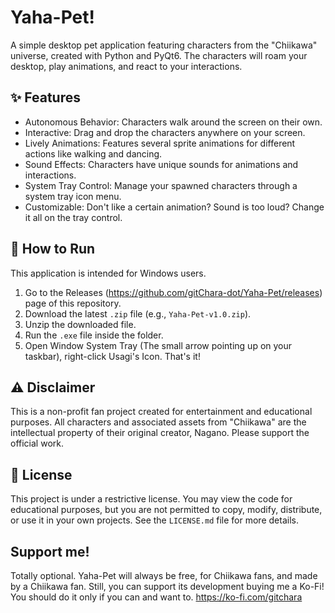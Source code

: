 # Yaha-Pet!

A simple desktop pet application featuring characters from the "Chiikawa" universe, created with Python and PyQt6. The characters will roam your desktop, play animations, and react to your interactions.

## ✨ Features

* Autonomous Behavior: Characters walk around the screen on their own.
* Interactive: Drag and drop the characters anywhere on your screen.
* Lively Animations: Features several sprite animations for different actions like walking and dancing.
* Sound Effects: Characters have unique sounds for animations and interactions.
* System Tray Control: Manage your spawned characters through a system tray icon menu.
* Customizable: Don't like a certain animation? Sound is too loud? Change it all on the tray control.

## 🚀 How to Run

This application is intended for Windows users.

1.  Go to the Releases (https://github.com/gitChara-dot/Yaha-Pet/releases) page of this repository.
2.  Download the latest `.zip` file (e.g., `Yaha-Pet-v1.0.zip`).
3.  Unzip the downloaded file.
4.  Run the `.exe` file inside the folder.
5.  Open Window System Tray (The small arrow pointing up on your taskbar), right-click Usagi's Icon. That's it!

## ⚠️ Disclaimer

This is a non-profit fan project created for entertainment and educational purposes. All characters and associated assets from "Chiikawa" are the intellectual property of their original creator, Nagano. Please support the official work.

## 📄 License

This project is under a restrictive license. You may view the code for educational purposes, but you are not permitted to copy, modify, distribute, or use it in your own projects. See the `LICENSE.md` file for more details.

## Support me!
Totally optional. Yaha-Pet will always be free, for Chiikawa fans, and made by a Chiikawa fan. 
Still, you can support its development buying me a Ko-Fi! You should do it only if you can and want to.
https://ko-fi.com/gitchara
